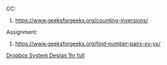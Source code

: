 CC:

1) https://www.geeksforgeeks.org/counting-inversions/  

Assignment:

1) https://www.geeksforgeeks.org/find-number-pairs-xy-yx/


[Dropbox System Design 1hr full](https://www.youtube.com/watch?v=U0xTu6E2CT8)
